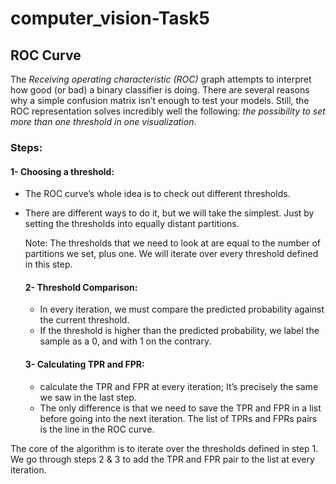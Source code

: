 # computer_vision-Task5

## ROC Curve

The *Receiving operating characteristic (ROC)* graph attempts to interpret how good (or bad) a binary classifier is doing. There are several reasons why a simple confusion matrix isn’t enough to test your models. Still, the ROC representation solves incredibly well the following: *the possibility to set more than one threshold in one visualization*.

### Steps:

#### 	1- Choosing a threshold: 

   * The ROC curve’s whole idea is to check out different thresholds.

   * There are different ways to do it, but we will take the simplest. Just by setting the thresholds into equally distant partitions.

     Note: The thresholds that we need to look at are equal to the number of partitions we set, plus one. We will iterate over every threshold defined in this step.

     #### 2- Threshold Comparison:

     * In every iteration, we must compare the predicted probability against the current threshold. 
     * If the threshold is higher than the predicted probability, we label the sample as a 0, and with 1 on the contrary.

     #### 3- Calculating TPR and FPR:

     * calculate the TPR and FPR at every iteration; It’s precisely the same we saw in the last step.
     * The only difference is that we need to save the TPR and FPR in a list before going into the next iteration. The list of TPRs and FPRs pairs is the line in the ROC curve. 

The core of the algorithm is to iterate over the thresholds defined in step 1. We go through steps 2 & 3 to add the TPR and FPR pair to the list at every iteration.